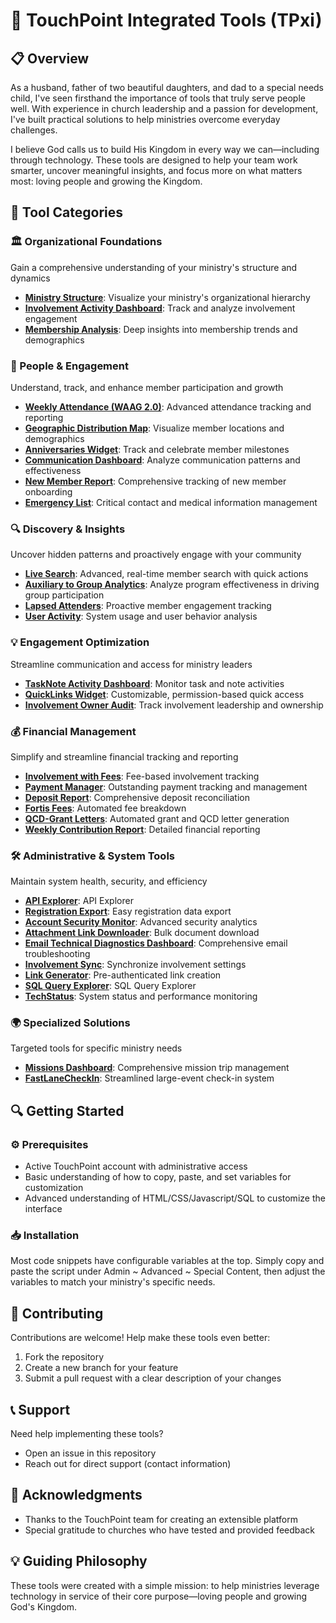 # 🚀 TouchPoint Integrated Tools (TPxi)

## 📋 Overview

As a husband, father of two beautiful daughters, and dad to a special needs child, I've seen firsthand the importance of tools that truly serve people well. With experience in church leadership and a passion for development, I've built practical solutions to help ministries overcome everyday challenges.

I believe God calls us to build His Kingdom in every way we can—including through technology. These tools are designed to help your team work smarter, uncover meaningful insights, and focus more on what matters most: loving people and growing the Kingdom.

## 🌟 Tool Categories

### 🏛️ Organizational Foundations
Gain a comprehensive understanding of your ministry's structure and dynamics

- **[Ministry Structure](https://github.com/bswaby/Touchpoint/tree/main/TPxi/Ministry%20Structure)**: Visualize your ministry's organizational hierarchy
- **[Involvement Activity Dashboard](https://github.com/bswaby/Touchpoint/tree/main/TPxi/Involvement%20Activity%20Dashboard)**: Track and analyze involvement engagement
- **[Membership Analysis](https://github.com/bswaby/Touchpoint/tree/main/TPxi/Membership%20Analysis)**: Deep insights into membership trends and demographics

### 👥 People & Engagement
Understand, track, and enhance member participation and growth

- **[Weekly Attendance (WAAG 2.0)](https://github.com/bswaby/Touchpoint/tree/main/TPxi/Weekly%20Attendance)**: Advanced attendance tracking and reporting
- **[Geographic Distribution Map](https://github.com/bswaby/Touchpoint/tree/main/TPxi/Geographic%20Distribution%20Map)**: Visualize member locations and demographics
- **[Anniversaries Widget](https://github.com/bswaby/Touchpoint/tree/main/TPxi/Anniversaries)**: Track and celebrate member milestones
- **[Communication Dashboard](https://github.com/bswaby/Touchpoint/tree/main/TPxi/Communication%20Dashboard)**: Analyze communication patterns and effectiveness
- **[New Member Report](https://github.com/bswaby/Touchpoint/tree/main/TPxi/New%20Member%20Report)**: Comprehensive tracking of new member onboarding
- **[Emergency List](https://github.com/bswaby/Touchpoint/tree/main/TPxi/Emergency%20List)**: Critical contact and medical information management

### 🔍 Discovery & Insights
Uncover hidden patterns and proactively engage with your community

- **[Live Search](https://github.com/bswaby/Touchpoint/tree/main/TPxi/Live%20Search)**: Advanced, real-time member search with quick actions
- **[Auxiliary to Group Analytics](https://github.com/bswaby/Touchpoint/tree/main/TPxi/Auxiliary%20to%20Group%20Analytics)**: Analyze program effectiveness in driving group participation
- **[Lapsed Attenders](https://github.com/bswaby/Touchpoint/tree/main/TPxi/Lapsed%20Attenders)**: Proactive member engagement tracking
- **[User Activity](https://github.com/bswaby/Touchpoint/tree/main/TPxi/User%20Activity)**: System usage and user behavior analysis

### 💡 Engagement Optimization
Streamline communication and access for ministry leaders

- **[TaskNote Activity Dashboard](https://github.com/bswaby/Touchpoint/tree/main/TPxi/TaskNote%20Activity%20Dashboard)**: Monitor task and note activities
- **[QuickLinks Widget](https://github.com/bswaby/Touchpoint/tree/main/TPxi/Widget%20QuickLinks)**: Customizable, permission-based quick access
- **[Involvement Owner Audit](https://github.com/bswaby/Touchpoint/tree/main/TPxi/Involvement%20Notification%20Audit%20Tool)**: Track involvement leadership and ownership

### 💰 Financial Management
Simplify and streamline financial tracking and reporting

- **[Involvement with Fees](https://github.com/bswaby/Touchpoint/tree/main/TPxi/Involvements%20with%20Fees)**: Fee-based involvement tracking
- **[Payment Manager](https://github.com/bswaby/Touchpoint/tree/main/TPxi/Payment%20Manager)**: Outstanding payment tracking and management
- **[Deposit Report](https://github.com/bswaby/Touchpoint/tree/main/TPxi/Deposit%20Report)**: Comprehensive deposit reconciliation
- **[Fortis Fees](https://github.com/bswaby/Touchpoint/tree/main/Finance/FortisFees)**: Automated fee breakdown
- **[QCD-Grant Letters](https://github.com/bswaby/Touchpoint/tree/main/Finance/QCD-GrantLetters)**: Automated grant and QCD letter generation
- **[Weekly Contribution Report](https://github.com/bswaby/Touchpoint/tree/main/TPxi/Contribution%20Report)**: Detailed financial reporting

### 🛠️ Administrative & System Tools
Maintain system health, security, and efficiency

- **[API Explorer](https://github.com/bswaby/Touchpoint/tree/main/TPxi/API%20Explorer)**:  API Explorer
- **[Registration Export](https://github.com/bswaby/Touchpoint/tree/main/TPxi/Registration%20Export)**: Easy registration data export
- **[Account Security Monitor](https://github.com/bswaby/Touchpoint/tree/main/TPxi/Account%20Security%20Monitor)**: Advanced security analytics
- **[Attachment Link Downloader](https://github.com/bswaby/Touchpoint/tree/main/TPxi/Attachment%20Link%20Generator)**: Bulk document download
- **[Email Technical Diagnostics Dashboard](https://github.com/bswaby/Touchpoint/tree/main/TPxi/Email%20Technical%20Diagnostics)**: Comprehensive email troubleshooting
- **[Involvement Sync](https://github.com/bswaby/Touchpoint/tree/main/TPxi/Involvement%20Sync)**: Synchronize involvement settings
- **[Link Generator](https://github.com/bswaby/Touchpoint/tree/main/TPxi/Link%20Generator)**: Pre-authenticated link creation
- **[SQL Query Explorer](https://github.com/bswaby/Touchpoint/tree/main/TPxi/SQL%20Query%20Explorer)**: SQL Query Explorer
- **[TechStatus](https://github.com/bswaby/Touchpoint/blob/main/Python%20Scripts/TechStatus/TechStatus)**: System status and performance monitoring

### 🌍 Specialized Solutions
Targeted tools for specific ministry needs

- **[Missions Dashboard](https://github.com/bswaby/Touchpoint/tree/main/Missions/MissionsDashboard)**: Comprehensive mission trip management
- **[FastLaneCheckIn](https://github.com/bswaby/Touchpoint/tree/main/TPxi/FastLaneCheckIn)**: Streamlined large-event check-in system

## 🔍 Getting Started

### ⚙️ Prerequisites
- Active TouchPoint account with administrative access
- Basic understanding of how to copy, paste, and set variables for customization
- Advanced understanding of HTML/CSS/Javascript/SQL to customize the interface

### 📥 Installation
Most code snippets have configurable variables at the top. Simply copy and paste the script under Admin ~ Advanced ~ Special Content, then adjust the variables to match your ministry's specific needs.

## 👥 Contributing
Contributions are welcome! Help make these tools even better:
1. Fork the repository
2. Create a new branch for your feature
3. Submit a pull request with a clear description of your changes

## 📞 Support
Need help implementing these tools?
- Open an issue in this repository
- Reach out for direct support (contact information)

## 🙏 Acknowledgments
- Thanks to the TouchPoint team for creating an extensible platform
- Special gratitude to churches who have tested and provided feedback

## 💡 Guiding Philosophy
These tools were created with a simple mission: to help ministries leverage technology in service of their core purpose—loving people and growing God's Kingdom.
